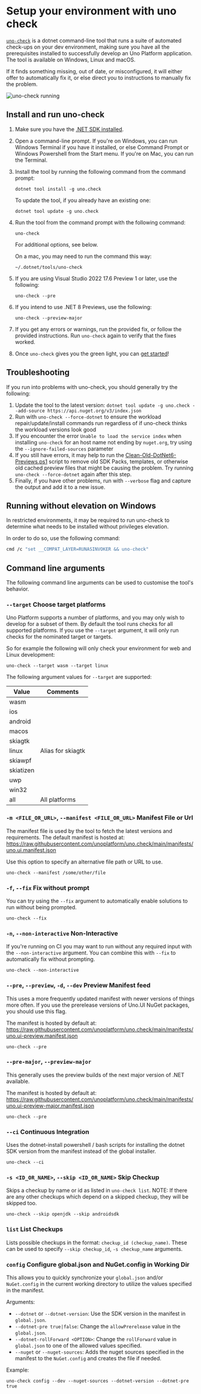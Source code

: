 # Setup your environment with uno check

[`uno-check`](https://github.com/unoplatform/uno.check) is a dotnet command-line tool that runs a suite of automated check-ups on your dev environment, making sure you have all the prerequisites installed to successfully develop an Uno Platform application. The tool is available on Windows, Linux and macOS.

If it finds something missing, out of date, or misconfigured, it will either offer to automatically fix it, or else direct you to instructions to manually fix the problem.

![uno-check running](https://github.com/unoplatform/uno/raw/master/doc/articles/Assets/uno-check-running.gif)

## Install and run uno-check

1. Make sure you have the [.NET SDK installed](https://dotnet.microsoft.com/download).

1. Open a command-line prompt. If you're on Windows, you can run Windows Terminal if you have it installed, or else Command Prompt or Windows Powershell from the Start menu. If you're on Mac, you can run the Terminal.

1. Install the tool by running the following command from the command prompt:
    ```
    dotnet tool install -g uno.check
    ```
    To update the tool, if you already have an existing one:
    ```
    dotnet tool update -g uno.check
    ```

1. Run the tool from the command prompt with the following command:
    ```
    uno-check
    ```
    For additional options, see below.

    On a mac, you may need to run the command this way:
    ```
    ~/.dotnet/tools/uno-check
    ```

1. If you are using Visual Studio 2022 17.6 Preview 1 or later, use the following:
    ```
    uno-check --pre
    ```

1. If you intend to use .NET 8 Previews, use the following:
    ```
    uno-check --preview-major
    ```

1. If you get any errors or warnings, run the provided fix, or follow the provided instructions. Run `uno-check` again to verify that the fixes worked.

1. Once `uno-check` gives you the green light, you can [get started](https://platform.uno/docs/articles/get-started.html)!

## Troubleshooting

If you run into problems with uno-check, you should generally try the following:

1. Update the tool to the latest version: `dotnet tool update -g uno.check --add-source https://api.nuget.org/v3/index.json`
1. Run with `uno-check --force-dotnet` to ensure the workload repair/update/install commands run regardless of if uno-check thinks the workload versions look good
1. If you encounter the error `Unable to load the service index` when installing `uno-check` for an host name not ending by `nuget.org`, try using the `--ignore-failed-sources` parameter
1. If you still have errors, it may help to run the [Clean-Old-DotNet6-Previews.ps1](https://github.com/unoplatform/uno.check/blob/main/Clean-Old-DotNet6-Previews.ps1) script to remove old SDK Packs, templates, or otherwise old cached preview files that might be causing the problem.  Try running `uno-check --force-dotnet` again after this step.
1. Finally, if you have other problems, run with `--verbose` flag and capture the output and add it to a new issue.

## Running without elevation on Windows

In restricted environments, it may be required to run uno-check to determine what needs to be installed without privileges elevation.

In order to do so, use the following command:
```bash
cmd /c "set __COMPAT_LAYER=RUNASINVOKER && uno-check"
```

## Command line arguments

The following command line arguments can be used to customise the tool's behavior.

### `--target` Choose target platforms

Uno Platform supports a number of platforms, and you may only wish to develop for a subset of them. By default the tool runs checks for all supported platforms. If you use the `--target` argument, it will only run checks for the nominated target or targets.

So for example the following will only check your environment for web and Linux development:

```
uno-check --target wasm --target linux
```

The following argument values for `--target` are supported:


| Value     | Comments          |
|-----------|-------------------|
| wasm      |                   |
| ios       |                   |
| android   |                   |
| macos     |                   |
| skiagtk   |                   |
| linux     | Alias for skiagtk |
| skiawpf   |                   |
| skiatizen |                   |
| uwp       |                   |
| win32     |                   |
| all       | All platforms     |

### `-m <FILE_OR_URL>`, `--manifest <FILE_OR_URL>` Manifest File or Url

The manifest file is used by the tool to fetch the latest versions and requirements.
The default manifest is hosted at: https://raw.githubusercontent.com/unoplatform/uno.check/main/manifests/uno.ui.manifest.json

Use this option to specify an alternative file path or URL to use.

```
uno-check --manifest /some/other/file
```

### `-f`, `--fix` Fix without prompt

You can try using the `--fix` argument to automatically enable solutions to run without being prompted.

```
uno-check --fix
```

### `-n`, `--non-interactive` Non-Interactive

If you're running on CI you may want to run without any required input with the `--non-interactive` argument.  You can combine this with `--fix` to automatically fix without prompting.

```
uno-check --non-interactive
```

### `--pre`, `--preview`, `-d`, `--dev` Preview Manifest feed

This uses a more frequently updated manifest with newer versions of things more often. If you use the prerelease versions of Uno.UI NuGet packages, you should use this flag.

The manifest is hosted by default at: https://raw.githubusercontent.com/unoplatform/uno.check/main/manifests/uno.ui-preview.manifest.json

```
uno-check --pre
```

### `--pre-major`, `--preview-major`

This generally uses the preview builds of the next major version of .NET available.

The manifest is hosted by default at: https://raw.githubusercontent.com/unoplatform/uno.check/main/manifests/uno.ui-preview-major.manifest.json

```
uno-check --pre
```

### `--ci` Continuous Integration

Uses the dotnet-install powershell / bash scripts for installing the dotnet SDK version from the manifest instead of the global installer.

```
uno-check --ci
```


### `-s <ID_OR_NAME>`, `--skip <ID_OR_NAME>` Skip Checkup

Skips a checkup by name or id as listed in `uno-check list`.
NOTE: If there are any other checkups which depend on a skipped checkup, they will be skipped too. 

```
uno-check --skip openjdk --skip androidsdk
```

### `list` List Checkups

Lists possible checkups in the format: `checkup_id (checkup_name)`.
These can be used to specify `--skip checkup_id`, `-s checkup_name` arguments.


### `config` Configure global.json and NuGet.config in Working Dir

This allows you to quickly synchronize your `global.json` and/or `NuGet.config` in the current working directory to utilize the values specified in the manifest.

Arguments:
 - `--dotnet` or `--dotnet-version`: Use the SDK version in the manifest in `global.json`.
 - `--dotnet-pre true|false`: Change the `allowPrerelease` value in the `global.json`.
 - `--dotnet-rollForward <OPTION>`: Change the `rollForward` value in `global.json` to one of the allowed values specified.
 - `--nuget` or `--nuget-sources`: Adds the nuget sources specified in the manifest to the `NuGet.config` and creates the file if needed.

Example:

`uno-check config --dev --nuget-sources --dotnet-version --dotnet-pre true`

